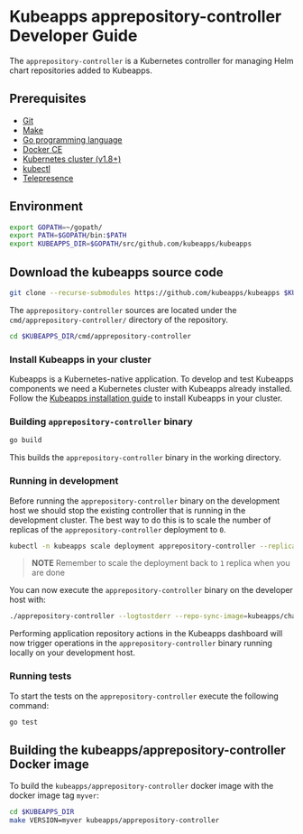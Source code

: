 # Kubeapps apprepository-controller Developer Guide

The `apprepository-controller` is a Kubernetes controller for managing Helm chart repositories added to Kubeapps.

## Prerequisites

- [Git](https://git-scm.com/)
- [Make](https://www.gnu.org/software/make/)
- [Go programming language](https://golang.org/dl/)
- [Docker CE](https://www.docker.com/community-edition)
- [Kubernetes cluster (v1.8+)](https://kubernetes.io/docs/setup/pick-right-solution/)
- [kubectl](https://kubernetes.io/docs/tasks/tools/install-kubectl/)
- [Telepresence](https://telepresence.io)

## Environment

```bash
export GOPATH=~/gopath/
export PATH=$GOPATH/bin:$PATH
export KUBEAPPS_DIR=$GOPATH/src/github.com/kubeapps/kubeapps
```

## Download the kubeapps source code

```bash
git clone --recurse-submodules https://github.com/kubeapps/kubeapps $KUBEAPPS_DIR
```

The `apprepository-controller` sources are located under the `cmd/apprepository-controller/` directory of the repository.

```bash
cd $KUBEAPPS_DIR/cmd/apprepository-controller
```

### Install Kubeapps in your cluster

Kubeapps is a Kubernetes-native application. To develop and test Kubeapps components we need a Kubernetes cluster with Kubeapps already installed. Follow the [Kubeapps installation guide](../user/install.md) to install Kubeapps in your cluster.

### Building `apprepository-controller` binary

```bash
go build
```

This builds the `apprepository-controller` binary in the working directory.

### Running in development

Before running the `apprepository-controller` binary on the development host we should stop the existing controller that is running in the development cluster. The best way to do this is to scale the number of replicas of the `apprepository-controller` deployment to `0`.

```bash
kubectl -n kubeapps scale deployment apprepository-controller --replicas=0
```

> **NOTE** Remember to scale the deployment back to `1` replica when you are done

You can now execute the `apprepository-controller` binary on the developer host with:

```bash
./apprepository-controller --logtostderr --repo-sync-image=kubeapps/chart-repo:myver --kubeconfig ~/.kube/config
```

Performing application repository actions in the Kubeapps dashboard will now trigger operations in the `apprepository-controller` binary running locally on your development host.

### Running tests

To start the tests on the `apprepository-controller` execute the following command:

```bash
go test
```

## Building the kubeapps/apprepository-controller Docker image

To build the `kubeapps/apprepository-controller` docker image with the docker image tag `myver`:

```bash
cd $KUBEAPPS_DIR
make VERSION=myver kubeapps/apprepository-controller
```
